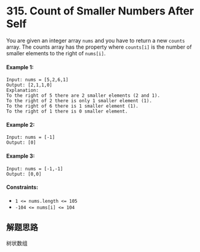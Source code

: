 # 315. Count of Smaller Numbers After Self

You are given an integer array `nums` and you have to return a new `counts` array. The counts array has the property where `counts[i]` is the number of smaller elements to the right of `nums[i]`.

#### Example 1:

```
Input: nums = [5,2,6,1]
Output: [2,1,1,0]
Explanation:
To the right of 5 there are 2 smaller elements (2 and 1).
To the right of 2 there is only 1 smaller element (1).
To the right of 6 there is 1 smaller element (1).
To the right of 1 there is 0 smaller element.
```

#### Example 2:

```
Input: nums = [-1]
Output: [0]
```

#### Example 3:

```
Input: nums = [-1,-1]
Output: [0,0]
``` 

#### Constraints:

+ `1 <= nums.length <= 105`
+ `-104 <= nums[i] <= 104`

## 解题思路

树状数组
